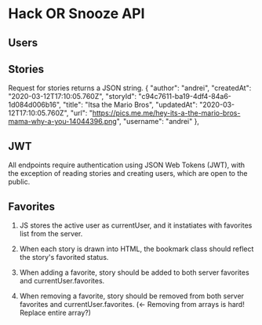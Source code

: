 # Hack OR Snooze API

## Users

## Stories
Request for stories returns a JSON string.
 {
      "author": "andrei",
      "createdAt": "2020-03-12T17:10:05.760Z",
      "storyId": "c94c7611-ba19-4df4-84a6-1d084d006b16",
      "title": "Itsa the Mario Bros",
      "updatedAt": "2020-03-12T17:10:05.760Z",
      "url": "https://pics.me.me/hey-its-a-the-mario-bros-mama-why-a-you-14044396.png",
      "username": "andrei"
    },

## JWT
 All endpoints require authentication using JSON Web Tokens (JWT), with the exception of reading stories and creating users, which are open to the public.



## Favorites
1. JS stores the active user as currentUser, and it instatiates with favorites list from the server.

2. When each story is drawn into HTML, the bookmark class should reflect the story's favorited status.

3. When adding a favorite, story should be added to both server favorites and currentUser.favorites.

4. When removing a favorite, story should be removed from both server favorites and currentUser.favorites. (<- Removing from arrays is hard! Replace entire array?)